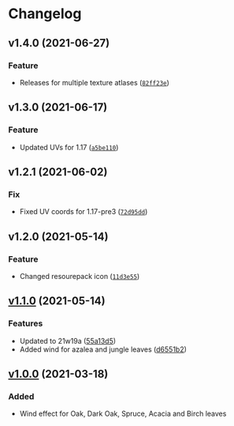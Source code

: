 # Changelog

<!--next-version-placeholder-->

## v1.4.0 (2021-06-27)
### Feature
* Releases for multiple texture atlases ([`82ff23e`](https://github.com/OrangeUtan/mc-wind-shader/commit/82ff23e9eefb2bdc455ae178b6a6eeaf87c99a2f))

## v1.3.0 (2021-06-17)
### Feature
* Updated UVs for 1.17 ([`a5be110`](https://github.com/OrangeUtan/mc-wind-shader/commit/a5be110b1e1c5d72b06cc28de0a23c7afc50cbce))

## v1.2.1 (2021-06-02)
### Fix
* Fixed UV coords for 1.17-pre3 ([`72d95dd`](https://github.com/OrangeUtan/mc-wind-shader/commit/72d95dd2f25892c1d72b82e1f88d6ef845fe6de1))

## v1.2.0 (2021-05-14)
### Feature
* Changed resourepack icon ([`11d3e55`](https://github.com/OrangeUtan/mc-wind-shader/commit/11d3e5563c4013fe30042dd4003d53de52018935))

## [v1.1.0](https://github.com/OrangeUtan/mc-wind-shader/releases/tag/v1.1.0) (2021-05-14)
### Features
- Updated to 21w19a ([55a13d5](https://github.com/OrangeUtan/mc-wind-shader/commit/55a13d5e05fe7af7f5afea4f6845e8a71f3be542))
- Added wind for azalea and jungle leaves ([d6551b2](https://github.com/OrangeUtan/mc-wind-shader/commit/d6551b2a2050dc2ccd58fad200ec2f1f315cd360))


## [v1.0.0](https://github.com/OrangeUtan/mc-wind-shader/releases/tag/v1.0.1) (2021-03-18)
### Added
- Wind effect for Oak, Dark Oak, Spruce, Acacia and Birch leaves